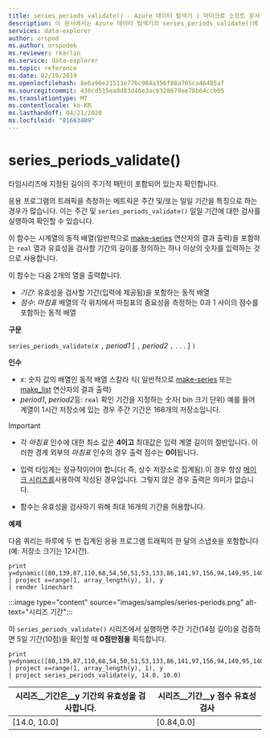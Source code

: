 ```yaml
---
title: series_periods_validate() - Azure 데이터 탐색기 | 마이크로 소프트 문서
description: 이 문서에서는 Azure 데이터 탐색기의 series_periods_validate()에 대해 설명합니다.
services: data-explorer
author: orspod
ms.author: orspodek
ms.reviewer: rkarlin
ms.service: data-explorer
ms.topic: reference
ms.date: 02/19/2019
ms.openlocfilehash: 8eba96e21513e776c984a356f88a705ca46485af
ms.sourcegitcommit: 436cd515ea0d83d46e3ac6328670ee78b64ccb05
ms.translationtype: MT
ms.contentlocale: ko-KR
ms.lasthandoff: 04/21/2020
ms.locfileid: "81663409"
---
```

# <a name="series_periods_validate"></a>series_periods_validate()

타임시리즈에 지정된 길이의 주기적 패턴이 포함되어 있는지 확인합니다.  

응용 프로그램의 트래픽을 측정하는 메트릭은 주간 및/또는 일일 기간을 특징으로 하는 경우가 많습니다. 이는 주간 및 `series_periods_validate()` 일일 기간에 대한 검사를 실행하여 확인할 수 있습니다.

이 함수는 시계열의 동적 배열(일반적으로 [make-series](make-seriesoperator.md) 연산자의 결과 출력)을 포함하는 `real` 열과 유효성을 검사할 기간의 길이를 정의하는 하나 이상의 숫자를 입력하는 것으로 사용합니다. 

이 함수는 다음 2개의 열을 출력합니다.
* *기간*: 유효성을 검사할 기간(입력에 제공됨)을 포함하는 동적 배열
* *점수*: *마침표* 배열의 각 위치에서 마침표의 중요성을 측정하는 0과 1 사이의 점수를 포함하는 동적 배열

**구문**

`series_periods_validate(`*x* `,` *period1* [ `,` *period2* `,` . . . ] `)`

**인수**

* *x*: 숫자 값의 배열인 동적 배열 스칼라 식( 일반적으로 [make-series](make-seriesoperator.md) 또는 [make_list](makelist-aggfunction.md) 연산자의 결과 출력)
* *period1*, *period2*등: `real` 확인 기간을 지정하는 숫자( bin 크기 단위) 예를 들어 계열이 1시간 저장소에 있는 경우 주간 기간은 168개의 저장소입니다.

> [!IMPORTANT]
> * 각 *마침표* 인수에 대한 최소 값은 **4이고** 최대값은 입력 계열 길이의 절반입니다. 이러한 경계 외부의 *마침표* 인수의 경우 출력 점수는 **0이**됩니다.
>
> * 입력 타임계는 정규적이어야 합니다( 즉, 상수 저장소로 집계됨).이 경우 항상 [메이크 시리즈를](make-seriesoperator.md)사용하여 작성된 경우입니다. 그렇지 않은 경우 출력은 의미가 없습니다.
> 
> * 함수는 유효성을 검사하기 위해 최대 16개의 기간을 허용합니다.


**예제**

다음 쿼리는 하루에 두 번 집계된 응용 프로그램 트래픽의 한 달의 스냅숏을 포함합니다(예: 저장소 크기는 12시간).

```kusto
print y=dynamic([80,139,87,110,68,54,50,51,53,133,86,141,97,156,94,149,95,140,77,61,50,54,47,133,72,152,94,148,105,162,101,160,87,63,53,55,54,151,103,189,108,183,113,175,113,178,90,71,62,62,65,165,109,181,115,182,121,178,114,170])
| project x=range(1, array_length(y), 1), y  
| render linechart 
```

:::image type="content" source="images/samples/series-periods.png" alt-text="시리즈 기간":::

이 `series_periods_validate()` 시리즈에서 실행하면 주간 기간(14점 길이)을 검증하면 5일 기간(10점)을 확인할 때 **0점만점을** 획득합니다.

```kusto
print y=dynamic([80,139,87,110,68,54,50,51,53,133,86,141,97,156,94,149,95,140,77,61,50,54,47,133,72,152,94,148,105,162,101,160,87,63,53,55,54,151,103,189,108,183,113,175,113,178,90,71,62,62,65,165,109,181,115,182,121,178,114,170])
| project x=range(1, array_length(y), 1), y  
| project series_periods_validate(y, 14.0, 10.0)
```

| 시리즈\_\_기간은\_\_y 기간의 유효성을 검사합니다.  | 시리즈\_\_기간\_\_y 점수 유효성 검사 |
|-------------|-------------------|
| [14.0, 10.0] | [0.84,0.0]  |